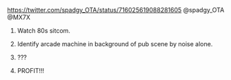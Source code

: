 https://twitter.com/spadgy_OTA/status/716025619088281605 @spadgy_OTA @MX7X 

1. Watch 80s sitcom.

2. Identify arcade machine in background of pub scene by noise alone.

3. ???

4. PROFIT!!!
